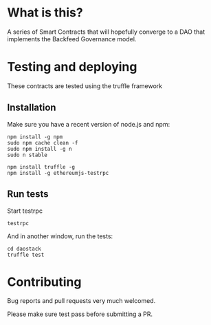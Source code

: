 
# What is this?

A series of Smart Contracts that will hopefully converge to a DAO that implements the Backfeed Governance model.

# Testing and deploying

These contracts are tested using the truffle framework

## Installation

Make sure you have a recent version of node.js and npm:

    npm install -g npm
    sudo npm cache clean -f
    sudo npm install -g n
    sudo n stable

    npm install truffle -g
    npm install -g ethereumjs-testrpc

## Run tests

Start testrpc

    testrpc

And in another window, run the tests:
    
    cd daostack
    truffle test


# Contributing

Bug reports and pull requests very much welcomed.

Please make sure test pass before submitting a PR.